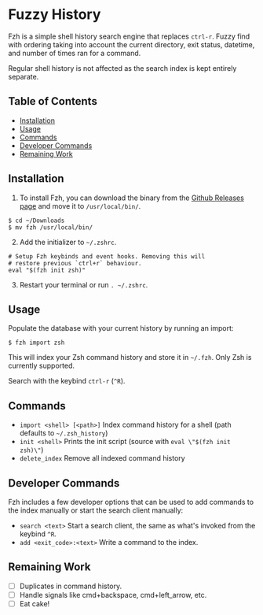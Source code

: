# **F**u**z**zy **H**istory

Fzh is a simple shell history search engine that replaces `ctrl-r`. Fuzzy find with ordering taking into account the current directory, exit status, datetime, and number of times ran for a command.

Regular shell history is not affected as the search index is kept entirely separate.

## Table of Contents

- [Installation](#installation)
- [Usage](#usage)
- [Commands](#commands)
- [Developer Commands](#developer-options)
- [Remaining Work](#remaining-work)

## Installation

1. To install Fzh, you can download the binary from the [Github Releases page](https://github.com/username/fzh/releases) and move it to `/usr/local/bin/`.

```
$ cd ~/Downloads
$ mv fzh /usr/local/bin/
```

2. Add the initializer to `~/.zshrc`.

```
# Setup Fzh keybinds and event hooks. Removing this will
# restore previous `ctrl+r` behaviour.
eval "$(fzh init zsh)"
```

3. Restart your terminal or run `. ~/.zshrc`.

## Usage

Populate the database with your current history by running an import:

```
$ fzh import zsh
```

This will index your Zsh command history and store it in `~/.fzh`. Only Zsh is currently supported.

Search with the keybind `ctrl-r` (`^R`).

## Commands

- `import <shell> [<path>]` Index command history for a shell (path defaults to `~/.zsh_history`)
- `init <shell>` Prints the init script (source with `eval \"$(fzh init zsh)\"`)
- `delete_index` Remove all indexed command history

## Developer Commands

Fzh includes a few developer options that can be used to add commands to the index manually or start the search client manually:

- `search <text>` Start a search client, the same as what's invoked from the keybind `^R`.
- `add <exit_code>:<text>` Write a command to the index.

## Remaining Work

- [ ] Duplicates in command history.
- [ ] Handle signals like cmd+backspace, cmd+left_arrow, etc.
- [ ] Eat cake!
